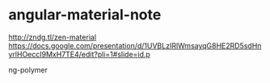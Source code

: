 # angular-material-note

http://zndg.tl/zen-material
https://docs.google.com/presentation/d/1UVBLzIRlWmsayqG8HE2RD5sdHnyrlHOeccI9MxH7TE4/edit?pli=1#slide=id.p

ng-polymer
